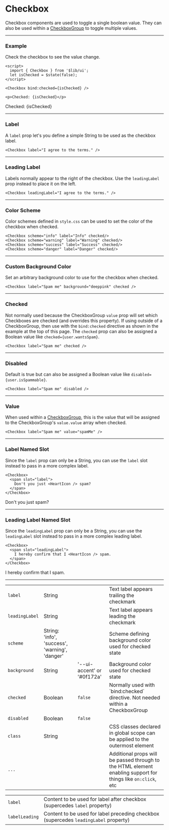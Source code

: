 <script>
  import { Checkbox } from '$lib/ui';
    import Table from '$lib/components/Table.svelte';
  import { Heart } from 'lucide-svelte';

  let name = '';
  let isChecked = $state(false);
  let wantsSpam = $state(false);
</script>

# Checkbox

Checkbox components are used to toggle a single boolean value. They can also be used within a [CheckboxGroup](/checkbox-group) to toggle
multiple values.

---

### Example

Check the checkbox to see the value change.

```svelte
<script>
  import { Checkbox } from '$lib/ui';
  let isChecked = $state(false);
</script>

<Checkbox bind:checked={isChecked} />

<p>Checked: {isChecked}</p>
```
<Checkbox
  bind:checked={isChecked}
/>

<p>Checked: {isChecked}</p>


---

### Label

A `label` prop let's you define a simple String to be used as the checkbox label.

```svelte
<Checkbox label="I agree to the terms." />
```
<Checkbox label="I agree to the terms." />

---

### Leading Label

Labels normally appear to the right of the checkbox. Use the `leadingLabel` prop instead to place it on the left.

```svelte
<Checkbox leadingLabel="I agree to the terms." />
```
<Checkbox leadingLabel="I agree to the terms." />

---

### Color Scheme

Color schemes defined in `style.css` can be used to set the color of the checkbox when checked.

```svelte
<Checkbox scheme="info" label="Info" checked/>
<Checkbox scheme="warning" label="Warning" checked/>
<Checkbox scheme="success" label="Success" checked/>
<Checkbox scheme="danger" label="Danger" checked/>
```
<div class="flex flex-col gap-2">
  <Checkbox scheme="info" label="Info" checked/>
  <Checkbox scheme="warning" label="Warning" checked/>
  <Checkbox scheme="success" label="Success" checked/>
  <Checkbox scheme="danger" label="Danger" checked/>
</div>

---

### Custom Background Color

Set an arbitrary background color to use for the checkbox when checked.

```svelte
<Checkbox label="Spam me" background="deeppink" checked />
```
<Checkbox label="Spam me" background="deeppink" checked />

---

### Checked

Not normally used because the CheckboxGroup `value` prop will set which Checkboxes are checked (and overrides this
property). If using outside of a CheckboxGroup, then use with the `bind:checked` directive as shown in the example at
the top of this page. The `checked` prop can also be assigned a Boolean value like `checked={user.wantsSpam}`.

```svelte
<Checkbox label="Spam me" checked />
```
<Checkbox label="Spam me" checked />

---

### Disabled

Default is true but can also be assigned a Boolean value like `disabled={user.isSpammable}`.

```svelte
<Checkbox label="Spam me" disabled />
```
<Checkbox label="Spam me" disabled />

---

### Value

When used within a [CheckboxGroup](/checkbox-group), this is the value that will be assigned to the CheckboxGroup's
`value.value` array when checked.

```svelte
<Checkbox label="Spam me" value="spamMe" />
```
<Checkbox label="Spam me" value="spamMe" />

---

### Label Named Slot

Since the `label` prop can only be a String, you can use the `label` slot instead to pass in a more complex label.

```svelte
<Checkbox>
  <span slot="label">
    Don't you just <HeartIcon /> spam?
  </span>
</Checkbox>
```
<Checkbox>
  <span class="flex items-center gap-1" slot="label">Don't you just <Heart size={18} /> spam?</span>
</Checkbox>

---

### Leading Label Named Slot

Since the `leadingLabel` prop can only be a String, you can use the `leadingLabel` slot instead to pass in a more
complex leading label.

```svelte
<Checkbox>
  <span slot="leadingLabel">
    I hereby confirm that I <HeartIcon /> spam.
  </span>
</Checkbox>
```
<Checkbox>
  <span class="flex items-center gap-1" slot="leadingLabel">I hereby confirm that I <Heart size={18} /> spam.</span>
</Checkbox>

---

<Table name="Checkbox" type="props">
  <tr>
    <td><code>label</code></td>
    <td>String</td>
    <td>&nbsp;</td>
    <td>Text label appears trailing the checkmark</td>
  </tr>
  <tr>
    <td><code>leadingLabel</code></td>
    <td>String</td>
    <td>&nbsp;</td>
    <td>Text label appears leading the checkmark</td>
  </tr>
  <tr>
    <td><code>scheme</code></td>
    <td>String: 'info', 'success', 'warning', 'danger'</td>
    <td>&nbsp;</td>
    <td>Scheme defining background color used for checked state</td>
  </tr>
  <tr>
    <td><code>background</code></td>
    <td>String</td>
    <td>'--ui-accent' or '#0f172a'</td>
    <td>Background color used for checked state</td>
  </tr>
  <tr>
    <td><code>checked</code></td>
    <td>Boolean</td>
    <td><code>false</code></td>
    <td>Normally used with `bind:checked` directive. Not needed within a CheckboxGroup</td>
  </tr>
  <tr>
    <td><code>disabled</code></td>
    <td>Boolean</td>
    <td><code>false</code></td>
    <td>&nbsp;</td>
  </tr>
  <tr>
    <td><code>class</code></td>
    <td>String</td>
    <td>&nbsp;</td>
    <td>CSS classes declared in global scope can be applied to the outermost element</td>
  </tr>
  <tr>
    <td><code>...</code></td>
    <td>&nbsp;</td>
    <td>&nbsp;</td>
    <td
      >Additional props will be passed through to the HTML element enabling support for things
      like
      <code>on:click</code>, etc</td
    >
  </tr>
</Table>

<Table name="Checkbox" type="slots">
  <tr>
    <td><code>label</code></td>
    <td>Content to be used for label after checkbox (supercedes <code>label</code> property)</td>
  </tr>
  <tr>
    <td><code>labelLeading</code></td>
    <td
      >Content to be used for label preceding checkbox (supercedes <code>leadingLabel</code> property)</td
    >
  </tr>
</Table>